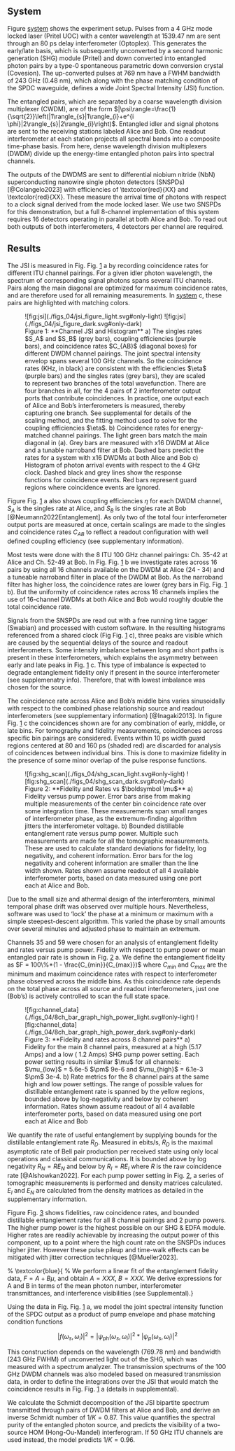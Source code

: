 ## System

<!-- $$\require{boldsymbol}$$ -->

Figure [system](./section_03_introduction.md#fig:system) shows the experiment setup. Pulses from a 4 GHz mode locked laser (Pritel UOC) with a center wavelength at 1539.47 nm are sent through an 80 ps delay interferometer (Optoplex). This generates the early/late basis, which is subsequently unconverted by a second harmonic generation (SHG) module (Pritel) and down converted into entangled photon pairs by a type-0 spontaneous parametric down conversion crystal (Covesion). The up-converted pulses at 769 nm have a FWHM bandwidth of 243 GHz (0.48 nm), which along with the phase matching condition of the SPDC waveguide, defines a wide Joint Spectral Intensity (JSI) function.

<!-- %## Finish quicky layout explanation -->

The entangled pairs, which are separated by a coarse wavelength division multiplexer (CWDM), are of the form $|\psi\rangle=\frac{1}{\sqrt{2}}\left(|1\rangle_{s}|1\rangle_{i}+e^{i \phi}|2\rangle_{s}|2\rangle_{i}\right)$. Entangled idler and signal photons are sent to the receiving stations labeled Alice and Bob. One readout interferometer at each station projects all spectral bands into a composite time-phase basis. From here, dense wavelength division multiplexers (DWDM) divide up the energy-time entangled photon pairs into spectral channels.

<!-- %## detectors -->

The outputs of the DWDMS are sent to differential niobium nitride (NbN) superconducting nanowire single photon detectors (SNSPDs) [@Colangelo2023] with efficiencies of \textcolor{red}{XX} and \textcolor{red}{XX}. These measure the arrival time of photons with respect to a clock signal derived from the mode locked laser. We use two SNSPDs for this demonstration, but a full 8-channel implementation of this system requires 16 detectors operating in parallel at both Alice and Bob. To read out both outputs of both interferometers, 4 detectors per channel are required.

## Results

<!-- %## Intro to channel_jsi -->

The JSI is measured in Fig. Fig. [1](#fig:jsi) a by recording coincidence rates for different ITU channel pairings. For a given idler photon wavelength, the spectrum of corresponding signal photons spans several ITU channels. Pairs along the main diagonal are optimized for maximum coincidence rates, and are therefore used for all remaining measurements. In [system](./section_03_introduction.md#fig:system) c, these pairs are highlighted with matching colors.

<figure markdown> 
    <a name='fig:jsi'></a> 
    ![fig:jsi](./figs_04/jsi_figure_light.svg#only-light)
    ![fig:jsi](./figs_04/jsi_figure_dark.svg#only-dark) 
    <figcaption markdown> Figure 1: **Channel JSI and Histogram** a) The singles rates $S_A$ and $S_B$ (grey bars), coupling efficiencies (purple bars), and coincidence rates $C_{AB}$ (diagonal boxes) for different DWDM channel pairings. The joint spectral intensity envelop spans several 100 GHz channels. So the coincidence rates (KHz, in black) are consistent with the efficiencies $\eta$ (purple bars) and the singles rates (grey bars), they are scaled to represent two branches of the total wavefunction. There are four branches in all, for the 4 pairs of 2 interferometer output ports that contribute coincidences. In practice, one output each of Alice and Bob’s interferometers is measured, thereby capturing one branch. See supplemental for details of the scaling method, and the fitting method used to solve for the coupling efficiencies $\eta$. b) Coincidence rates for energy-matched channel pairings. The light green bars match the main diagonal in (a). Grey bars are measured with x16 DWDM at Alice and a tunable narroband filter at Bob. Dashed bars predict the rates for a system with x16 DWDMs at both Alice and Bob c) Histogram of photon arrival events with respect to the 4 GHz clock. Dashed black and grey lines show the response functions for coincidence events. Red bars represent guard regions where coincidence events are ignored.</figcaption>
    </figure>

<!-- %## efficiency -->

Figure Fig. [1](#fig:jsi) a also shows coupling efficiencies $\eta$ for each DWDM channel, $S_A$ is the singles rate at Alice, and $S_B$ is the singles rate at Bob [@Neumann2022Entanglement]. As only two of the total four interferometer output ports are measured at once, certain scalings are made to the singles and coincidence rates $C_{AB}$ to reflect a readout configuration with well defined coupling efficiency (see supplementary information).

<!-- %## 16 channel diagonal -->

Most tests were done with the 8 ITU 100 GHz channel pairings: Ch. 35-42 at Alice and Ch. 52-49 at Bob. In Fig. Fig. [1](#fig:jsi) b we investigate rates across 16 pairs by using all 16 channels available on the DWDM at Alice (24 - 34) and a tuneable narroband filter in place of the DWDM at Bob. As the narroband filter has higher loss, the coincidence rates are lower (grey bars in Fig. Fig. [1](#fig:jsi) b). But the uniformity of coincidence rates across 16 channels implies the use of 16-channel DWDMs at both Alice and Bob would roughly double the total coincidence rate.

<!-- %## intro figure 2c -->

Signals from the SNSPDs are read out with a free running time tagger (Swabian) and processed with custom software. In the resulting histograms referenced from a shared clock (Fig Fig. [1](#fig:jsi) c), three peaks are visible which are caused by the sequential delays of the source and readout interferometers. Some intensity imbalance between long and short paths is present in these interferometers, which explains the asymmetry between early and late peaks in Fig. [1](#fig:jsi) c. This type of imbalance is expected to degrade entanglement fidelity only if present in the source interferometer (see supplemenatry info). Therefore, that with lowest imbalance was chosen for the source.

<!-- %# about phase variation and guard regions -->

The coincidence rate across Alice and Bob’s middle bins varies sinusoidally with respect to the combined phase relationship source and readout interferometers (see supplementary information) [@Inagaki2013]. In figure Fig. [1](#fig:jsi) c the coincidences shown are for any combination of early, middle, or late bins. For tomography and fidelity measurements, coincidences across specific bin pairings are considered. Events within 10 ps width guard regions centered at 80 and 160 ps (shaded red) are discarded for analysis of coincidences between individual bins. This is done to maximize fidelity in the presence of some minor overlap of the pulse response functions.

<figure markdown> 
    <a name='fig:shg_scan'></a> 
    ![fig:shg_scan](./figs_04/shg_scan_light.svg#only-light)
    ![fig:shg_scan](./figs_04/shg_scan_dark.svg#only-dark) 
    <figcaption markdown> Figure 2: **Fidelity and Rates vs $\boldsymbol \mu$** a) Fidelity versus pump power. Error bars arise from making multiple measurements of the center bin coincidence rate over some integration time. These measurements span small ranges of interferometer phase, as the extremum-finding algorithm jitters the interferometer voltage. b) Bounded distillable entanglement rate versus pump power. Multiple such measurements are made for all the tomographic measurements. These are used to calculate standard deviations for fidelity, log negativity, and coherent information. Error bars for the log negativity and coherent information are smaller than the line width shown. Rates shown assume readout of all 4 available interferometer ports, based on data measured using one port each at Alice and Bob.</figcaption>
    </figure>

Due to the small size and athermal design of the interferomters, minimal temporal phase drift was observed over multiple hours. Nevertheless, software was used to ‘lock’ the phase at a minimum or maximum with a simple steepest-descent algorithm. This varied the phase by small amounts over several minutes and adjusted phase to maintain an extremum.

<!-- %## Figure 3 and fidelity defenition -->

Channels 35 and 59 were chosen for an analysis of entanglement fidelity and rates versus pump power. Fidelity with respect to pump power or mean entangled pair rate is shown in Fig. [2](#fig:shg_scan) a. We define the entanglement fidelity as $F = 100\%*(1 - \frac{C_{min}}{C_{max}})$ where $C_{min}$ and $C_{max}$ are the minimum and maximum coincidence rates with respect to interferometer phase observed across the middle bins. As this coincidence rate depends on the total phase across all source and readout interferometers, just one (Bob’s) is actively controlled to scan the full state space.

<figure markdown> 
    <a name='fig:channel_data'></a> 
    ![fig:channel_data](./figs_04/8ch_bar_graph_high_power_light.svg#only-light)
    ![fig:channel_data](./figs_04/8ch_bar_graph_high_power_dark.svg#only-dark) 
    <figcaption markdown> Figure 3: **Fidelity and rates across 8 channel pairs** a) Fidelity for the main 8 channel pairs, measured at a high (5.17 Amps) and a low ( 1.2 Amps) SHG pump power setting. Each power setting results in similar $\mu$ for all channels: $\mu_{low}$ = 5.6e-5 $\pm$ 9e-6 and $\mu_{high}$ = 6.1e-3 $\pm$ 3e-4. b) Rate metrics for the 8 channel pairs at the same high and low power settings. The range of possible values for distillable entanglement rate is spanned by the yellow regions, bounded above by log-negativity and below by coherent information. Rates shown assume readout of all 4 available interferometer ports, based on data measured using one port each at Alice and Bob</figcaption>
    </figure>

We quantify the rate of useful entanglement by supplying bounds for the distillable entanglement rate $R_D$. Measured in ebits/s, $R_D$ is the maximal asymptotic rate of Bell pair production per received state using only local operations and classical communications. It is bounded above by log negativity $R_N = RE_N$ and below by $R_I = R E_I$ where $R$ is the raw coincidence rate [@Alshowkan2022]. For each pump power setting in Fig. [2](#fig:shg_scan), a series of tomographic measurements is performed and density matrices calculated. $E_I$ and $E_N$ are calculated from the density matrices as detailed in the supplementary information.

Figure Fig. [3](#fig:channel_data) shows fidelities, raw coincidence rates, and bounded distillable entanglement rates for all 8 channel pairings and 2 pump powers. The higher pump power is the highest possible on our SHG & EDFA module. Higher rates are readily achievable by increasing the output power of this component, up to a point where the high count rate on the SNSPDs induces higher jitter. However these pulse pileup and time-walk effects can be mitigated with jitter correction techniques [@Mueller2023].

\% \\textcolor{blue}{ % We perform a linear fit of the entanglement fidelity data, $F = A + B\mu$, and obtain $A = XXX$, $B=XXX$. We derive expressions for A and B in terms of the mean photon number, interferometer transmittances, and interference visibilities (see Supplemental).}

Using the data in Fig. Fig. [1](#fig:jsi) a, we model the joint spectral intensity function of the SPDC output as a product of pump envelope and phase matching condition functions

$$|f(\omega_s, \omega_i)|^2 = |\psi_{\mathrm{ph}}\left(\omega_s, \omega_i\right)|^2 *|\psi_p\left(\omega_s, \omega_i\right)|^2$$

This construction depends on the wavelength (769.78 nm) and bandwidth (243 GHz FWHM) of unconverted light out of the SHG, which was measured with a spectrum analyzer. The transmission spectrums of the 100 GHz DWDM channels was also modeled based on measured transmission data, in order to define the integrations over the JSI that would match the coincidence results in Fig. Fig. [1](#fig:jsi) a (details in supplemental).

We calculate the Schmidt decomposition of the JSI bipartite spectrum transmitted through pairs of DWDM filters at Alice and Bob, and derive an inverse Schmidt number of $1/K = 0.87$. This value quantifies the spectral purity of the entangled photon source, and predicts the visibility of a two-source HOM (Hong-Ou-Mandel) interferogram. If 50 GHz ITU channels are used instead, the model predicts $1/K = 0.96$.
